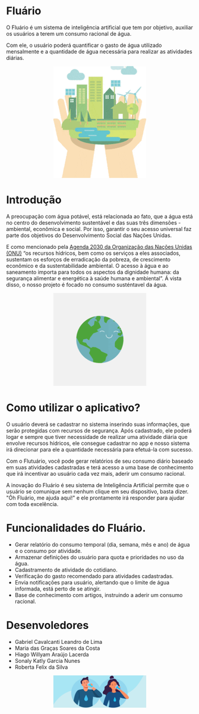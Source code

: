 # Fluário

O Fluário é um sistema de inteligência artificial que tem por objetivo, auxiliar os usuários a terem um consumo racional de água. 

Com ele, o usuário poderá quantificar o gasto de água utilizado mensalmente e a quantidade de água necessária para realizar as atividades diárias.

<p align="center">
  <img width="250" src="assets/fluario.gif">
</p>

# Introdução

A preocupação com água potável, está relacionada ao fato, que a água está no centro do desenvolvimento sustentável e das suas três dimensões - ambiental, econômica e social. 
Por isso, garantir o seu acesso universal faz parte dos objetivos do Desenvolvimento Social das Nações Unidas.

E como mencionado pela [Agenda 2030 da Organização das Nações Unidas (ONU)](https://nacoesunidas.org/pos2015/agenda2030/) “os recursos hídricos, bem como os serviços a eles associados, sustentam os esforços de erradicação da pobreza, de crescimento econômico e da sustentabilidade ambiental. O acesso à água e ao saneamento importa para todos os aspectos da dignidade humana: da segurança alimentar e energética à saúde humana e ambiental”.
Á vista disso, o nosso projeto é focado no consumo susténtavel da água.

<p align="center">
  <img width="250" src="assets/fluario2.gif">
</p>


# Como utilizar o aplicativo?

O usuário deverá se cadastrar no sistema inserindo suas informações, que serão protegidas com recursos de segurança. Após cadastrado, ele poderá logar e sempre que tiver necessidade de realizar uma atividade diária que envolve recursos hídricos, ele consegue cadastrar no app e nosso sistema irá direcionar para ele a quantidade necessária para efetuá-la com sucesso.

Com o Flutuário, você pode gerar relatórios de seu consumo diário baseado em suas atividades cadastradas e terá acesso a uma base de conhecimento que irá incentivar ao usuário cada vez mais, aderir um consumo racional.

A inovação do Fluário é seu sistema de Inteligência Artificial permite que o usuário se comunique sem nenhum clique em seu dispositivo, basta dizer. "Ôh Fluário, me ajuda aqui!" e ele prontamente irá responder para ajudar com toda excelência. 

# Funcionalidades do Fluário.

- Gerar relatório do consumo temporal (dia, semana, mês e ano) de água e o consumo por atividade.
- Armazenar definições do usuário para quota e prioridades no uso da água.
- Cadastramento de atividade do cotidiano.
- Verificação do gasto recomendado para atividades cadastradas.
- Envia notificações para usuário, alertando que o limite de água informada, está perto de se atingir.
- Base de conhecimento com artigos, instruindo a aderir um consumo racional.

# Desenvoledores

- Gabriel Cavalcanti Leandro de Lima
- Maria das Graças Soares da Costa
- Hiago Willyam Araújo Lacerda
- Sonaly Katly Garcia Nunes
- Roberta Felix da Silva

<p align="center">
  <img width="250" src="assets/agua.png">
</p>
